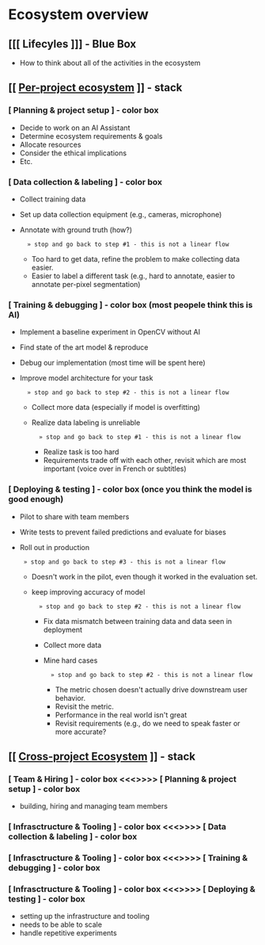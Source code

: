# Ecosystem overview

## [[[ Lifecyles ]]] - Blue Box
- How to think about all of the activities in the ecosystem

## [[ <u>Per-project ecosystem</u> ]] - stack

### [ Planning & project setup ] - color box

- Decide to work on an AI Assistant
- Determine ecosystem requirements & goals
- Allocate resources
- Consider the ethical implications
- Etc.

### [ Data collection & labeling ] - color box  
- Collect training data
- Set up data collection equipment (e.g., cameras, microphone)
- Annotate with ground truth (how?)

        » stop and go back to step #1 - this is not a linear flow

    - Too hard to get data, refine the problem to make collecting data easier.
    - Easier to label a different task (e.g., hard to annotate, easier to annotate per-pixel segmentation)

### [ Training & debugging ] - color box (most peopele think this is AI)

- Implement a baseline experiment in OpenCV without AI
- Find state of the art model & reproduce
- Debug our implementation (most time will be spent here)
- Improve model architecture for your task

        » stop and go back to step #2 - this is not a linear flow

    - Collect more data (especially if model is overfitting)
    - Realize data labeling is unreliable

            » stop and go back to step #1 - this is not a linear flow

        - Realize task is too hard
        - Requirements trade off with each other, revisit which are most important (voice over in French or subtitles)

###  [ Deploying & testing ] - color box (once you think the model is good enough)

 - Pilot to share with team members
 - Write tests to prevent failed predictions and evaluate for biases
 - Roll out in production 

        » stop and go back to step #3 - this is not a linear flow

    - Doesn't work in the pilot, even though it worked in the evaluation set. 
    - keep improving accuracy of model

            » stop and go back to step #2 - this is not a linear flow

        - Fix data mismatch between training data and data seen in deployment
        - Collect more data
        - Mine hard cases

                » stop and go back to step #2 - this is not a linear flow

            - The metric chosen doesn't actually drive downstream user behavior. 
            - Revisit the metric.
            - Performance in the real world isn't great 
            - Revisit requirements (e.g., do we need to speak faster or more accurate?

## [[ <u>Cross-project Ecosystem</u> ]] - stack

### [ Team & Hiring ] - color box <<<>>>> [ Planning & project setup  ] - color box

- building, hiring and managing team members

### [ Infrasctructure & Tooling ] - color box <<<>>>> [ Data collection & labeling  ] - color box

### [ Infrasctructure & Tooling ] - color box <<<>>>> [ Training & debugging ] - color box

### [ Infrasctructure & Tooling ] - color box <<<>>>> [ Deploying & testing ] - color box

- setting up the infrastructure and tooling
- needs to be able to scale
- handle repetitive experiments

